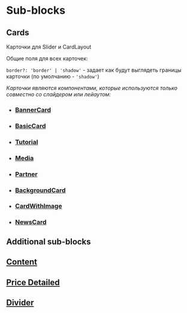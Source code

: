 # Sub-blocks

## <a name="cards">Cards</a>

Карточки для Slider и CardLayout

Общие поля для всех карточек:

`border?: 'border' | 'shadow'` - задает как будут выглядеть границы карточки (по умолчанию - `'shadow'`)

_Карточки являются компонентами, которые используются только совместно со слайдером или лейаутом:_

- ### [BannerCard](?path=/story/blocks-banner--default&viewMode=docs)

- ### [BasicCard](?path=/story/components-cards-basiccard--default&viewMode=docs)

- ### [Tutorial](?path=/story/components-cards-tutorialcard--default&viewMode=docs)

- ### [Media](?path=/story/blocks-media--default&viewMode=docs)

- ### [Partner](?path=/story/components-cards-partner--default&viewMode=docs)

- ### [BackgroundCard](?path=/story/components-cards-backgroundcard--default&viewMode=docs)

- ### [CardWithImage](?path=/story/components-cards-cardwithimage--default&viewMode=docs)

- ### [NewsCard](?path=/story/components-cards-newscard--default&viewMode=docs)

## <a name="additionals">Additional sub-blocks</a>

## [Content](?path=/story/components-content--default&viewMode=docs)

## [Price Detailed](?path=/story/components-cards-pricedetailed--marked-list&viewMode=docs)

## [Divider](?path=/story/components-divider--default&viewMode=docs)
